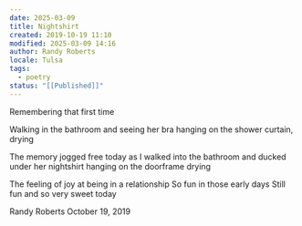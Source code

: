 ```yaml
---
date: 2025-03-09
title: Nightshirt
created: 2019-10-19 11:10
modified: 2025-03-09 14:16
author: Randy Roberts
locale: Tulsa
tags:
  - poetry
status: "[[Published]]"
---
```

Remembering that first time

Walking in the bathroom and seeing her bra hanging on the shower curtain, drying

The memory jogged free today as I walked into the bathroom and ducked under her nightshirt hanging on the doorframe drying

The feeling of joy at being in a relationship
So fun in those early days
Still fun and so very sweet today

Randy Roberts October 19, 2019